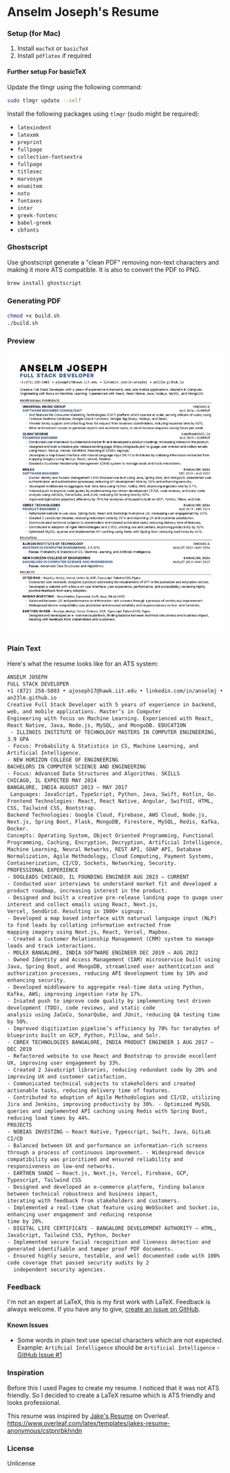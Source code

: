 # Anselm Joseph's Resume

### Setup (for Mac)
1. Install `macTeX` or `basicTeX`
2. Install `pdflatex` if required

#### Further setup For basicTeX
Update the tlmgr using the following command:
```bash
sudo tlmgr update --self
```
Install the following packages using `tlmgr` (sudo might be required):
- `latexindent`
- `latexmk`
- `preprint`
- `fullpage`
- `collection-fontsextra`
- `fullpage`
- `titlesec`
- `marvosym`
- `enumitem`
- `noto`
- `fontaxes`
- `inter`
- `greek-fontenc`
- `babel-greek`
- `cbfonts`

### Ghostscript
Use ghostscript generate a "clean PDF" removing non-text characters and making it more ATS compatible.
It is also to convert the PDF to PNG.
```bash
brew install ghostscript
```

### Generating PDF
```bash
chmod +x build.sh
./build.sh
```

### Preview
![Resume](resume.png)

### Plain Text
Here's what the resume looks like for an ATS system:
```
ANSELM JOSEPH
FULL STACK DEVELOPER
+1 (872) 258-5803 • ajoseph17@hawk.iit.edu • linkedin.com/in/anselmj • an23lm.github.io
Creative Full Stack Developer with 5 years of experience in backend, web, and mobile applications. Master’s in Computer
Engineering with focus on Machine Learning. Experienced with React, React Native, Java, Node.js, MySQL, and MongoDB. EDUCATION
 - ILLINOIS INSTITUTE OF TECHNOLOGY MASTERS IN COMPUTER ENGINEERING, 3.9 GPA
- Focus: Probability & Statistics in CS, Machine Learning, and Artificial Intelligence.
- NEW HORIZON COLLEGE OF ENGINEERING
BACHELORS IN COMPUTER SCIENCE AND ENGINEERING
- Focus: Advanced Data Structures and Algorithms. SKILLS
CHICAGO, IL EXPECTED MAY 2024
BANGALORE, INDIA AUGUST 2013 – MAY 2017
 Languages: JavaScript, TypeScript, Python, Java, Swift, Kotlin, Go.
Frontend Technologies: React, React Native, Angular, SwiftUI, HTML, CSS, Tailwind CSS, Bootstrap.
Backend Technologies: Google Cloud, Firebase, AWS Cloud, Node.js, Next.js, Spring Boot, Flask, MongoDB, Firestore, MySQL, Redis, Kafka, Docker.
Concepts: Operating System, Object Oriented Programming, Functional Programming, Caching, Encryption, Decryption, Artificial Intelligence, Machine Learning, Neural Networks, REST API, SOAP API, Database Normalization, Agile Methodology, Cloud Computing, Payment Systems, Containerization, CI/CD, Sockets, Networking, Security.
PROFESSIONAL EXPERIENCE
- DOGLEADS CHICAGO, IL FOUNDING ENGINEER AUG 2023 – CURRENT
- Conducted user interviews to understand market fit and developed a product roadmap, increasing interest in the product.
- Designed and built a creative pre-release landing page to guage user interest and collect emails using React, Next.js,
Vercel, SendGrid. Resulting in 1000+ signups.
- Developed a map based interface with naturual language input (NLP) to find leads by collating information extracted from
mapping imagery using Next.js, React, Vercel, Mapbox.
- Created a Customer Relationship Management (CRM) system to manage leads and track interactions.
- MOLEX BANGALORE, INDIA SOFTWARE ENGINEER DEC 2019 – AUG 2022
- Owned Identity and Access Management (IAM) microservice built using Java, Spring Boot, and MongoDB, streamlined user authentication and authorization processes, reducing API development time by 10% and enhancing security.
- Developed middleware to aggregate real-time data using Python, Kafka, AWS; improving ingestion rate by 17%.
- Iniated push to improve code quality by implementing test driven development (TDD), code reviews, and static code
analysis using JaCoCo, SonarQube, and JUnit, reducing QA testing time by 50%.
- Improved digitization pipeline’s efficiency by 70% for terabytes of blueprints built on GCP, Python, Pillow, and Solr.
- CBREX TECHNOLOGIES BANGALORE, INDIA PRODUCT ENGINEER 1 AUG 2017 – DEC 2019
- Refactored website to use React and Bootstrap to provide excellent UX, improving user engagement by 33%.
- Created 2 JavaScript libraries, reducing redundant code by 20% and improving UX and customer satisfaction.
- Communicated technical subjects to stakeholders and created actionable tasks, reducing delivery time of features.
- Contributed to adoption of Agile Methodologies and CI/CD, utilizing Jira and Jenkins, improving productivity by 30%. - Optimized MySQL queries and implemented API caching using Redis with Spring Boot, reducing load times by 44%.
PROJECTS
- NOBIAS INVESTING – React Native, Typescript, Swift, Java, GitLab CI/CD
- Balanced between UX and performance on information-rich screens through a process of continuous improvement. - Widespread device compatibility was prioritized and ensured reliability and responsiveness on low-end networks.
- EARTHEN SHADE – React.js, Next.js, Vercel, Firebase, GCP, Typescript, Tailwind CSS
- Designed and developed an e-commerce platform, finding balance between technical robustness and business impact,
iterating with feedback from stakeholders and customers.
- Implemented a real-time chat feature using WebSocket and Socket.io, enhancing user engagement and reducing response
time by 20%.
- DIGITAL LIFE CERTIFICATE - BANGALORE DEVELOPMENT AUTHORITY – HTML, JavaScript, Tailwind CSS, Python, Docker
- Implemented secure facial recognition and liveness detection and generated identifiable and tamper proof PDF documents.
- Ensured highly secure, testable, and well documented code with 100% code coverage that passed security audits by 2
  independent security agencies.
```

### Feedback
I'm not an expert at LaTeX, this is my first work with LaTeX. Feedback is always welcome. If you have any to give, [create an issue on GitHub](https://github.com/an23lm/resume/issues).

#### Known Issues
- Some words in plain text use special characters which are not expected. Example: `Artiﬁcial Intelligence` should be `Artificial Intelligence` - [GitHub Issue #1](https://github.com/an23lm/resume/issues/1)

### Inspiration
Before this I used Pages to create my resume. I noticed that it was not ATS friendly. So I decided to create a LaTeX resume which is ATS friendly and looks professional.

This resume was inspired by [Jake's Resume](https://www.overleaf.com/latex/templates/jakes-resume-anonymous/cstpnrbkhndn) on Overleaf.
https://www.overleaf.com/latex/templates/jakes-resume-anonymous/cstpnrbkhndn

### License
Unlicense
